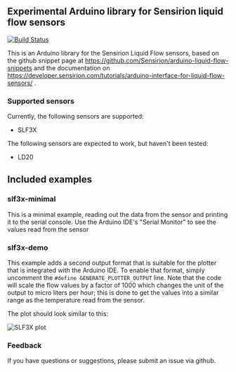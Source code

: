 ## Experimental Arduino library for Sensirion liquid flow sensors 

[![Build Status](https://travis-ci.org/winkj/sensirion-lf.svg?branch=master)](https://travis-ci.org/winkj/sensirion-lf)

This is an Arduino library for the Sensirion Liquid Flow sensors, based on the
github snippet page at https://github.com/Sensirion/arduino-liquid-flow-snippets
and the documentation on https://developer.sensirion.com/tutorials/arduino-interface-for-liquid-flow-sensors/ .

### Supported sensors
Currently, the following sensors are supported:
- SLF3X

The following sensors are expected to work, but haven't been tested:
- LD20

## Included examples

### slf3x-minimal

This is a minimal example, reading out the data from the sensor and printing
it to the serial console. Use the Arduino IDE's "Serial Monitor" to see the
values read from the sensor

### slf3x-demo

This example adds a second output format that is suitable for the plotter that
is integrated with the Arduino IDE. To enable that format, simply uncomment the
```#define GENERATE_PLOTTER_OUTPUT``` line. Note that the code will scale the
flow values by a factor of 1000 which changes the unit of the output to
micro liters per hour; this is done to get the values into a similar range as
the temperature read from the sensor.

The plot should look similar to this:

![SLF3X plot](/doc/sensirion-lf-plot.jpg)



### Feedback
If you have questions or suggestions, please submit an issue via github.
